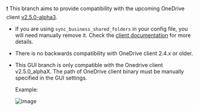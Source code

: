 :exclamation:   This branch aims to provide compatibility with the upcoming OneDrive client [v2.5.0-alpha3](https://github.com/abraunegg/onedrive/discussions/2521). 

- If you are using `sync_business_shared_folders` in your config file, you will need manually remove it. Check the [client documentation](https://github.com/abraunegg/onedrive/blob/onedrive-v2.5.0-alpha-3/docs/business-shared-folders.md) for more details.

- There is no backwards compatibility with OneDrive client 2.4.x or older. 
- This GUI branch is only compatible with the Onedrive client v2.5.0_alphaX. The path of OneDrive client binary  must be manually specified in the GUI settings.


    Example:
    
    ![image](https://github.com/bpozdena/OneDriveGUI/assets/24818591/9595886f-850a-4f6a-a1b4-e0bd872eb5cc)